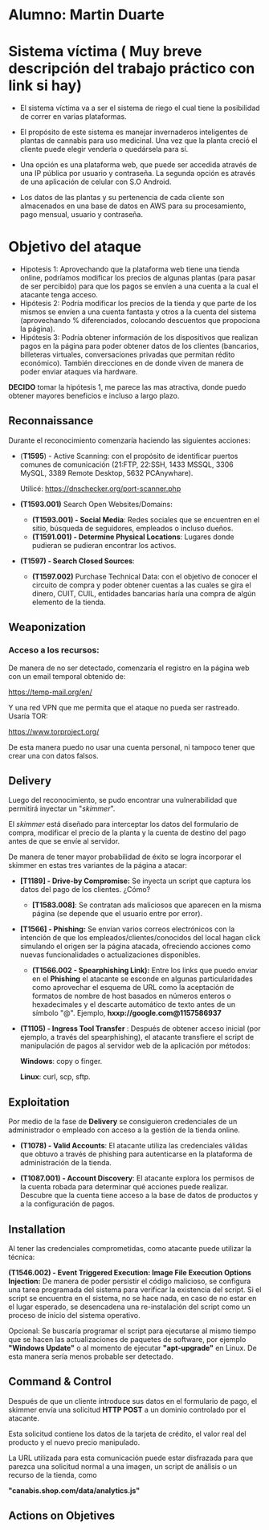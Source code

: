 # Alumno: Martin Duarte

# Sistema víctima ( Muy breve descripción del trabajo práctico con link si hay)

- El sistema víctima va a ser el sistema de riego el cual tiene la posibilidad de correr en varias plataformas.

- El propósito de este sistema es manejar invernaderos inteligentes de plantas de cannabis para uso medicinal. Una vez que la planta creció el cliente puede elegir venderla o quedársela para sí.

- Una opción es una plataforma web, que puede ser accedida através de una IP pública por usuario y contraseña. La segunda opción es através de una aplicación de celular con S.O Android. 
- Los datos de las plantas y su pertenencia de cada cliente son almacenados en una base de datos en AWS para su procesamiento, pago mensual, usuario y contraseña. 

<center><img src="sistemaPropuestoIA.png" alt="sistemaPropuestoIA" width="40%" hidden= "true" ></center>


# Objetivo del ataque
- Hipotesis 1: Aprovechando que la plataforma web tiene una tienda online, podríamos modificar los precios de algunas plantas (para pasar de ser percibido) para que los pagos se envíen a una cuenta a la cual el atacante tenga acceso.
- Hipótesis 2: Podría modificar los precios de la tienda y que parte de los mismos se envíen a una cuenta fantasta y otros a la cuenta del sistema (aprovechando % diferenciados, colocando descuentos que propociona la página).
- Hipótesis 3: Podría obtener información de los dispositivos que realizan pagos en la página para poder obtener datos de los clientes (bancarios, billeteras virtuales, conversaciones privadas que permitan rédito económico). También direcciones en de donde viven de manera de poder enviar ataques via hardware. 

**DECIDO** tomar la hipótesis 1, me parece las mas atractiva, donde puedo obtener mayores beneficios e incluso a largo plazo.

## Reconnaissance

Durante el reconocimiento comenzaría haciendo las siguientes acciones:

- (**T1595**) - Active Scanning: con el propósito de identificar puertos comunes de comunicación (21:FTP, 22:SSH, 1433 MSSQL, 3306 MySQL, 3389 Remote Desktop, 5632 PCAnywhare).

    Utilicé: https://dnschecker.org/port-scanner.php

<center><img src="dnsportCheck.png" alt="dnsportCheck" width="80%" height="50%" hidden = "true" /></center>

- **(T1593.001)** Search Open Websites/Domains:
    - **(T1593.001) - Social Media**: Redes sociales que se encuentren en el sitio, búsqueda de seguidores, empleados o incluso dueños. 

    <center><img src="SocialMedia.png" alt="SocialMedia" width="80%" height="50%" hidden = "true"></center>

    - **(T1591.001) - Determine Physical Locations**: Lugares donde pudieran se pudieran encontrar los activos.

    <center><img src="Social-Facebook.png" alt="Social-Facebook" width="80%" height="50%" hidden = "true"></center>


- **(T1597) - Search Closed Sources**:
    - **(T1597.002)** Purchase Technical Data: con el objetivo de conocer el circuito de compra y poder obtener cuentas a las cuales se gira el dinero, CUIT, CUIL, entidades bancarias haría una compra de algún elemento de la tienda.
    

## Weaponization
### Acceso a los recursos: 

De manera de no ser detectado, comenzaría el registro en la página web con un email temporal obtenido de: 

https://temp-mail.org/en/

Y una red VPN que me permita que el ataque no pueda ser rastreado. Usaría TOR:

https://www.torproject.org/

De esta manera puedo no usar una cuenta personal, ni tampoco tener que crear una con datos falsos.

## Delivery
Luego del reconocimiento, se pudo encontrar una vulnerabilidad que permitirá inyectar un "_skimmer_".

El _skimmer_ está diseñado para interceptar los datos del formulario de compra, modificar el precio de la planta y la cuenta de destino del pago antes de que se envíe al servidor.

De manera de tener mayor probabilidad de éxito se logra incorporar el skimmer en estas tres variantes de la página a atacar: 

- **[T1189]  - Drive-by Compromise:** Se inyecta un script que captura los datos del pago de los clientes. ¿Cómo? 
    - **[T1583.008]**: Se contratan ads maliciosos que aparecen en la misma página (se depende que el usuario entre por error).    
- **[T1566] - Phishing:** Se envían varios correos electrónicos con la intención de que los empleados/clientes/conocidos del local hagan click simulando el origen ser la página atacada, ofreciendo acciones como nuevas funcionalidades o actualizaciones disponibles.
    - **(T1566.002 - Spearphishing Link):** Entre   los links que puedo enviar en el __Phishing__ el atacante se esconde en algunas particularidades como aprovechar el esquema de URL como la aceptación de formatos de nombre de host basados en números enteros o hexadecimales y el descarte automático de texto antes de un símbolo "@".
    Ejemplo, **hxxp://google.com@1157586937**

- **(T1105) - Ingress Tool Transfer** : Después de obtener acceso inicial (por ejemplo, a través del spearphishing), el atacante transfiere el script de manipulación de pagos al servidor web de la aplicación por métodos:

    **Windows**: copy o finger.

    **Linux**: curl, scp, sftp.

## Exploitation

Por medio de la fase de **Delivery** se consiguieron credenciales de un administrador o empleado con acceso a la gestión de la tienda online.

- **(T1078) - Valid Accounts**: El atacante utiliza las credenciales válidas que obtuvo a través de phishing para autenticarse en la plataforma de administración de la tienda.

- **(T1087.001) - Account Discovery**: El atacante explora los permisos de la cuenta robada para determinar qué acciones puede realizar. Descubre que la cuenta tiene acceso a la base de datos de productos y a la configuración de pagos.

## Installation
Al tener las credenciales comprometidas, como atacante puede utilizar la técnica: 

**(T1546.002) - Event Triggered Execution: Image File Execution Options Injection:** De manera de poder persistir el código malicioso, se configura una tarea programada del sistema para verificar la existencia del script. 
Si el script se encuentra en el sistema, no se hace nada, en caso de no estar en el lugar esperado, se desencadena una re-instalación del script como un proceso de inicio del sistema operativo. 

Opcional: Se buscaría programar el script para ejecutarse al mismo tiempo que se hacen las actualizaciones de paquetes de software, por ejemplo __"Windows Update"__ o al momento de ejecutar **"apt-upgrade"** en Linux. De esta manera sería menos probable ser detectado.

## Command & Control

Después de que un cliente introduce sus datos en el formulario de pago, el skimmer envía una solicitud **HTTP POST** a un dominio controlado por el atacante. 

Esta solicitud contiene los datos de la tarjeta de crédito, el valor real del producto y el nuevo precio manipulado.

 La URL utilizada para esta comunicación puede estar disfrazada para que parezca una solicitud normal a una imagen, un script de análisis o un recurso de la tienda, como 
 
 __"canabis.shop.com/data/analytics.js"__

## Actions on Objetives